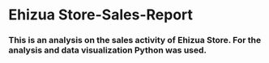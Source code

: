 # Ehizua Store-Sales-Report

### This is an analysis on the sales activity of Ehizua Store. For the analysis and data visualization Python was used.
